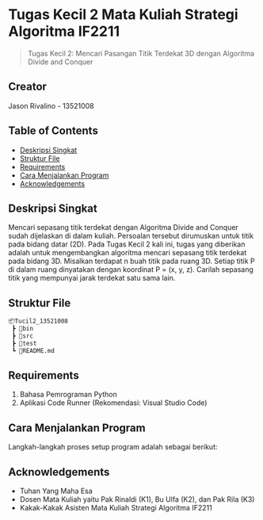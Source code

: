 # Tugas Kecil 2 Mata Kuliah Strategi Algoritma IF2211
> Tugas Kecil 2: Mencari Pasangan Titik Terdekat 3D dengan Algoritma Divide and Conquer

## Creator
Jason Rivalino - 13521008

## Table of Contents
* [Deskripsi Singkat](#deskripsi-singkat)
* [Struktur File](#struktur-file)
* [Requirements](#requirements)
* [Cara Menjalankan Program](#cara-menjalankan-program)
* [Acknowledgements](#acknowledgements)

## Deskripsi Singkat 
Mencari sepasang titik terdekat dengan Algoritma Divide and Conquer sudah dijelaskan di dalam kuliah. Persoalan tersebut dirumuskan untuk titik pada bidang datar (2D). Pada Tugas Kecil 2 kali ini, tugas yang diberikan adalah untuk mengembangkan algoritma mencari sepasang titik terdekat pada bidang 3D. Misalkan terdapat n buah titik pada ruang 3D. Setiap titik P di dalam ruang dinyatakan dengan koordinat P = (x, y, z). Carilah sepasang titik yang mempunyai jarak terdekat satu sama lain.


## Struktur File
```bash
📦Tucil2_13521008
 ┣ 📂bin
 ┣ 📂src
 ┣ 📂test
 ┗ 📜README.md
 ```


## Requirements
1. Bahasa Pemrograman Python
2. Aplikasi Code Runner (Rekomendasi: Visual Studio Code)


## Cara Menjalankan Program
Langkah-langkah proses setup program adalah sebagai berikut:


## Acknowledgements
- Tuhan Yang Maha Esa
- Dosen Mata Kuliah yaitu Pak Rinaldi (K1), Bu Ulfa (K2), dan Pak Rila (K3)
- Kakak-Kakak Asisten Mata Kuliah Strategi Algoritma IF2211
